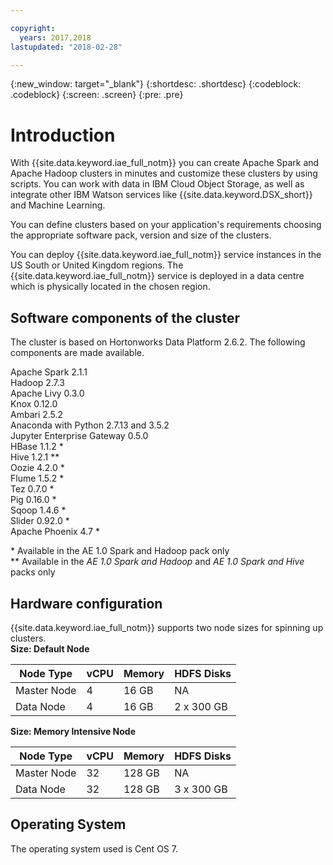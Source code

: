 ```yaml
---

copyright:
  years: 2017,2018
lastupdated: "2018-02-28"

---
```


<!-- Attribute definitions -->
{:new_window: target="_blank"}
{:shortdesc: .shortdesc}
{:codeblock: .codeblock}
{:screen: .screen}
{:pre: .pre}

# Introduction
With {{site.data.keyword.iae_full_notm}} you can create Apache Spark and Apache Hadoop clusters in minutes and customize these clusters by using scripts. You can work with data in IBM Cloud Object Storage, as well as integrate other IBM Watson services like {{site.data.keyword.DSX_short}} and Machine Learning.

You can define clusters based on your application's requirements choosing the appropriate software pack, version and size of the clusters.

You can deploy {{site.data.keyword.iae_full_notm}} service instances in the US South or United Kingdom regions. The {{site.data.keyword.iae_full_notm}} service is deployed in a data centre which is physically located in the chosen region.

## Software components of the cluster
The cluster is based on Hortonworks Data Platform 2.6.2. The following components are made available.

Apache Spark 2.1.1<br>
Hadoop 2.7.3<br>
Apache Livy 0.3.0<br>
Knox 0.12.0<br>
Ambari 2.5.2<br>
Anaconda with Python 2.7.13 and 3.5.2 <br>
Jupyter Enterprise Gateway 0.5.0 <br>
HBase 1.1.2 &#42; <br>
Hive 1.2.1 &#42;&#42;<br>
Oozie 4.2.0 &#42;<br>
Flume 1.5.2 &#42; <br>
Tez 0.7.0 &#42; <br>
Pig 0.16.0 &#42; <br>
Sqoop 1.4.6 &#42; <br>
Slider 0.92.0 &#42; <br>
Apache Phoenix 4.7 &#42; <br>

&#42; Available in the AE 1.0 Spark and Hadoop pack only <br>
&#42;&#42; Available in the _AE 1.0 Spark and Hadoop_ and _AE 1.0 Spark and Hive_ packs only

## Hardware configuration

{{site.data.keyword.iae_full_notm}} supports two node sizes for spinning up clusters.<br>
**Size: Default Node**

| Node Type | vCPU | Memory | HDFS Disks |
|---------|------------|-----------|-----------|
| Master Node | 4| 16 GB | NA |
| Data Node | 4| 16 GB | 2 x 300 GB |

**Size: Memory Intensive Node**

| Node Type | vCPU | Memory | HDFS Disks |
|---------|------------|-----------|-----------|
| Master Node | 32| 128 GB | NA |
| Data Node | 32| 128 GB | 3 x 300 GB |

## Operating System
The operating system used is Cent OS 7.
